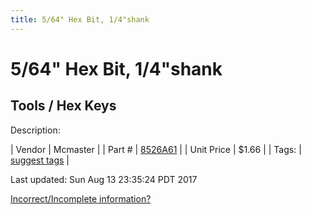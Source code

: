```yaml
---
title: 5/64" Hex Bit, 1/4"shank
---
```


# 5/64" Hex Bit, 1/4"shank
## Tools / Hex Keys
Description: 	 

| Vendor | Mcmaster | 
| Part # | [8526A61](https://www.mcmaster.com/#8526A61) | 
| Unit Price | $1.66 | 
| Tags: | [suggest tags](https://docs.google.com/forms/d/e/1FAIpQLSeWyY8v3RgOty-MyWmh9U0iivNYN_molChYyS-0U-o-kOAv_g/viewform) | 

Last updated: Sun Aug 13 23:35:24 PDT 2017

 [Incorrect/Incomplete information?](https://docs.google.com/forms/d/e/1FAIpQLSeWyY8v3RgOty-MyWmh9U0iivNYN_molChYyS-0U-o-kOAv_g/viewform)